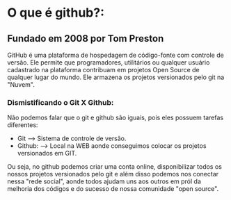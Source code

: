 # O que é github?:

## Fundado em 2008 por Tom Preston

GitHub é uma plataforma de hospedagem de código-fonte com controle de versão. Ele permite que programadores, utilitários ou qualquer usuário cadastrado na plataforma contribuam em projetos Open Source de qualquer lugar do mundo. Ele armazena os projetos versionados pelo git na "Nuvem".

### Dismistificando o Git X Github:
Não podemos falar que o git e github são iguais, pois eles possuem tarefas diferentes:

* Git 	--> Sistema de controle de versão.
* Github: --> Local na WEB aonde conseguimos colocar os projetos versionados em GIT.

Ou seja, no github podemos criar uma conta online, disponibilizar todos os nossos projetos versionados pelo git e além disso podemos nos conectar nessa "rede social", aonde todos ajudam uns aos outros em pról da melhoria dos códigos e do sucesso de nossa comunidade "open source".


